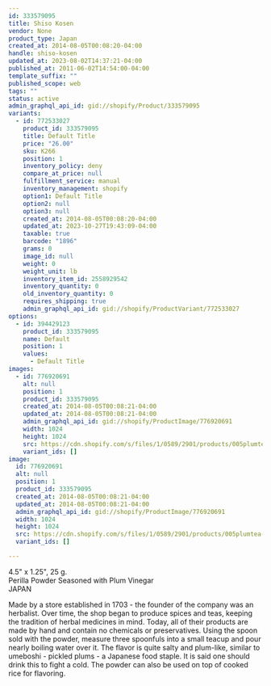 ```yaml
---
id: 333579095
title: Shiso Kosen
vendor: None
product_type: Japan
created_at: 2014-08-05T00:08:20-04:00
handle: shiso-kosen
updated_at: 2023-08-02T14:37:21-04:00
published_at: 2011-06-02T14:54:00-04:00
template_suffix: ""
published_scope: web
tags: ""
status: active
admin_graphql_api_id: gid://shopify/Product/333579095
variants:
  - id: 772533027
    product_id: 333579095
    title: Default Title
    price: "26.00"
    sku: K266
    position: 1
    inventory_policy: deny
    compare_at_price: null
    fulfillment_service: manual
    inventory_management: shopify
    option1: Default Title
    option2: null
    option3: null
    created_at: 2014-08-05T00:08:20-04:00
    updated_at: 2023-10-27T19:43:09-04:00
    taxable: true
    barcode: "1896"
    grams: 0
    image_id: null
    weight: 0
    weight_unit: lb
    inventory_item_id: 2558929542
    inventory_quantity: 0
    old_inventory_quantity: 0
    requires_shipping: true
    admin_graphql_api_id: gid://shopify/ProductVariant/772533027
options:
  - id: 394429123
    product_id: 333579095
    name: Default
    position: 1
    values:
      - Default Title
images:
  - id: 776920691
    alt: null
    position: 1
    product_id: 333579095
    created_at: 2014-08-05T00:08:21-04:00
    updated_at: 2014-08-05T00:08:21-04:00
    admin_graphql_api_id: gid://shopify/ProductImage/776920691
    width: 1024
    height: 1024
    src: https://cdn.shopify.com/s/files/1/0589/2901/products/005plumtea-cropped.jpeg?v=1407211701
    variant_ids: []
image:
  id: 776920691
  alt: null
  position: 1
  product_id: 333579095
  created_at: 2014-08-05T00:08:21-04:00
  updated_at: 2014-08-05T00:08:21-04:00
  admin_graphql_api_id: gid://shopify/ProductImage/776920691
  width: 1024
  height: 1024
  src: https://cdn.shopify.com/s/files/1/0589/2901/products/005plumtea-cropped.jpeg?v=1407211701
  variant_ids: []

---
```


4.5" x 1.25", 25 g.  
Perilla Powder Seasoned with Plum Vinegar  
JAPAN

Made by a store established in 1703 \- the founder of the company was an herbalist. Over time, the shop began to produce spices and teas, keeping the tradition of herbal medicines in mind. Today, all of their products are made by hand and contain no chemicals or preservatives. Using the spoon sold with the powder, measure three spoonfuls into a small teacup and pour nearly boiling water over it. The flavor is quite salty and plum-like, similar to umeboshi - pickled plums \- a Japanese food staple. It is said one should drink this to fight a cold. The powder can also be used on top of cooked rice for flavoring.